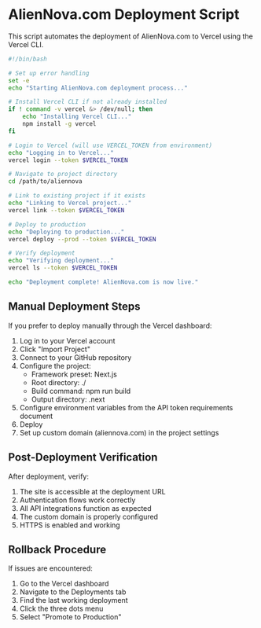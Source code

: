 # AlienNova.com Deployment Script

This script automates the deployment of AlienNova.com to Vercel using the Vercel CLI.

```bash
#!/bin/bash

# Set up error handling
set -e
echo "Starting AlienNova.com deployment process..."

# Install Vercel CLI if not already installed
if ! command -v vercel &> /dev/null; then
    echo "Installing Vercel CLI..."
    npm install -g vercel
fi

# Login to Vercel (will use VERCEL_TOKEN from environment)
echo "Logging in to Vercel..."
vercel login --token $VERCEL_TOKEN

# Navigate to project directory
cd /path/to/aliennova

# Link to existing project if it exists
echo "Linking to Vercel project..."
vercel link --token $VERCEL_TOKEN

# Deploy to production
echo "Deploying to production..."
vercel deploy --prod --token $VERCEL_TOKEN

# Verify deployment
echo "Verifying deployment..."
vercel ls --token $VERCEL_TOKEN

echo "Deployment complete! AlienNova.com is now live."
```

## Manual Deployment Steps

If you prefer to deploy manually through the Vercel dashboard:

1. Log in to your Vercel account
2. Click "Import Project"
3. Connect to your GitHub repository
4. Configure the project:
   - Framework preset: Next.js
   - Root directory: ./
   - Build command: npm run build
   - Output directory: .next
5. Configure environment variables from the API token requirements document
6. Deploy
7. Set up custom domain (aliennova.com) in the project settings

## Post-Deployment Verification

After deployment, verify:

1. The site is accessible at the deployment URL
2. Authentication flows work correctly
3. All API integrations function as expected
4. The custom domain is properly configured
5. HTTPS is enabled and working

## Rollback Procedure

If issues are encountered:

1. Go to the Vercel dashboard
2. Navigate to the Deployments tab
3. Find the last working deployment
4. Click the three dots menu
5. Select "Promote to Production"
